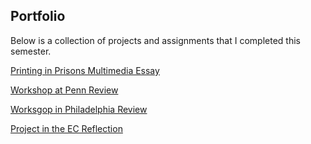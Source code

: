 ## Portfolio ##
Below is a collection of projects and assignments that I completed this semester.

[Printing in Prisons Multimedia Essay](https://printinginprisons.org/blog/kimm/)

[Workshop at Penn Review](pennworkshop.html)

[Worksgop in Philadelphia Review](phlworkshop.html/)

[Project in the EC Reflection](ec.html)

